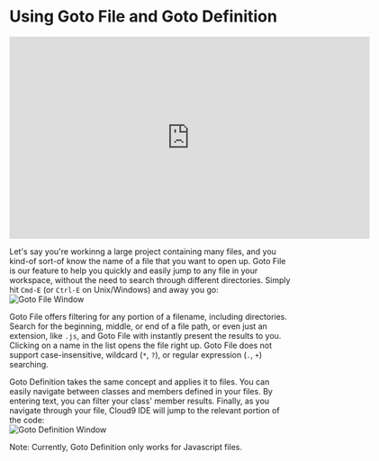 # Using Goto File and Goto Definition

<iframe width="640" height="360" src="https://www.youtube.com/embed/U5823J0kYLE" frameborder="0" allowfullscreen></iframe>

Let's say you're workinng a large project containing many files, and you kind-of sort-of know the name of a file that you want to open up. Goto File is our feature to help you quickly and easily jump to any file in your workspace, without the need to search through different directories. Simply hit `Cmd-E` (or `Ctrl-E` on Unix/Windows) and away you go:  
![Goto File Window](./images/gotofile.png)


Goto File offers filtering for any portion of a filename, including directories. Search for the beginning, middle, or end of a file path, or even just an extension, like `.js`, and Goto File with instantly present the results to you. Clicking on a name in the list opens the file right up. Goto File does not support case-insensitive, wildcard (`*`, `?`), or regular expression (`.`, `+`) searching.

Goto Definition takes the same concept and applies it to files. You can easily navigate between classes and members defined in your files. By entering text, you can filter your class' member results. Finally, as you navigate through your file, Cloud9 IDE will jump to the relevant portion of the code:  
![Goto Definition Window](./images/gotodefinition.png)


Note: Currently, Goto Definition only works for Javascript files.